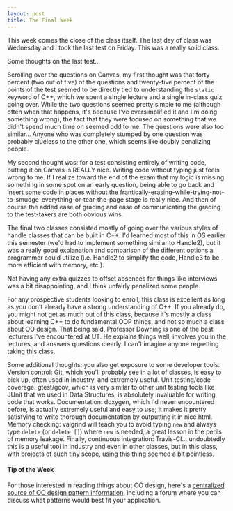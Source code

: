```yaml
---
layout: post
title: The Final Week
---
```


This week comes the close of the class itself. The last day of class was Wednesday and I took the last test on Friday. This was a really solid class.

Some thoughts on the last test... 

Scrolling over the questions on Canvas, my first thought was that forty percent (two out of five) of the questions and twenty-five percent of the points of the test seemed to be directly tied to understanding the `static` keyword of C++, which we spent a single lecture and a single in-class quiz going over. While the two questions seemed pretty simple to me (although often when that happens, it's because I've oversimplified it and I'm doing something wrong), the fact that they were focused on something that we didn't spend much time on seemed odd to me. The questions were also too similar... Anyone who was completely stumped by one question was probably clueless to the other one, which seems like doubly penalizing people.

My second thought was: for a test consisting entirely of writing code, putting it on Canvas is REALLY nice. Writing code without typing just feels wrong to me. If I realize toward the end of the exam that my logic is missing something in some spot on an early question, being able to go back and insert some code in places without the frantically-erasing-while-trying-not-to-smudge-everything-or-tear-the-page stage is really nice. And then of course the added ease of grading and ease of communicating the grading to the test-takers are both obvious wins.

The final two classes consisted mostly of going over the various styles of handle classes that can be built in C++. I'd learned most of this in OS earlier this semester (we'd had to implement something similar to Handle2), but it was a really good explanation and comparison of the different options a programmer could utilize (i.e. Handle2 to simplify the code, Handle3 to be more efficient with memory, etc.).

Not having any extra quizzes to offset absences for things like interviews was a bit disappointing, and I think unfairly penalized some people.

For any prospective students looking to enroll, this class is excellent as long as you don't already have a strong understanding of C++. If you already do, you might not get as much out of this class, because it's mostly a class about learning C++ to do fundamental OOP things, and not so much a class about OO design. That being said, Professor Downing is one of the best lecturers I've encountered at UT. He explains things well, involves you in the lectures, and answers questions clearly. I can't imagine anyone regretting taking this class.

Some additional thoughts: you also get exposure to some developer tools. Version control: Git, which you'll probably see in a lot of classes, is easy to pick up, often used in industry, and extremely useful. Unit testing/code coverage: gtest/gcov, which is very similar to other unit testing tools like JUnit that we used in Data Structures, is absolutely invaluable for writing code that works. Documentation: doxygen, which I'd never encountered before, is actually extremely useful and easy to use; it makes it pretty satisfying to write thorough documentation by outputting it in nice html. Memory checking: valgrind will teach you to avoid typing `new` and always type `delete` (or `delete []`) where `new` is needed, a great lesson in the perils of memory leakage. Finally, continuous integration: Travis-CI... undoubtedly this is a useful tool in industry and even in other classes, but in this class, with projects of such tiny scope, using this thing seemed a bit pointless.

#### Tip of the Week

For those interested in reading things about OO design, here's a [centralized source of OO design pattern information](http://www.oodesign.com/), including a forum where you can discuss what patterns would best fit your application.
